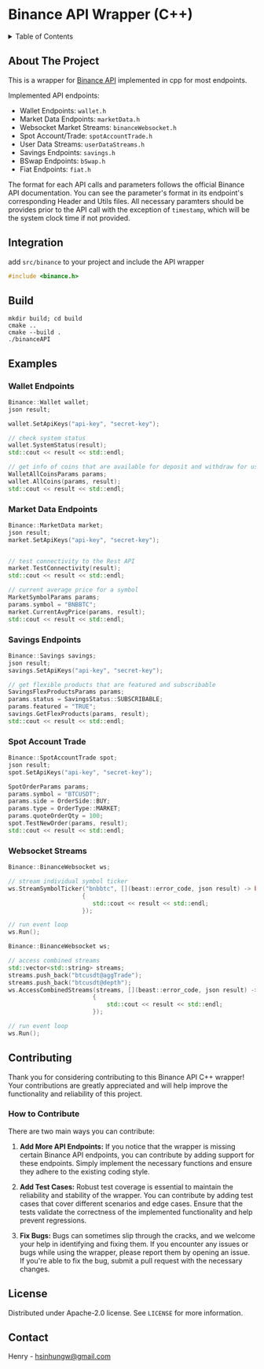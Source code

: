 # **Binance API Wrapper (C++)**

<details>
  <summary>Table of Contents</summary>
  <ol>
    <li>
      <a href="#about-the-project">About The Project</a>
    </li>
    <li>
      <a href="#integration">Integration</a>
    </li>
    <li>
      <a href="#build">Build</a>
    </li>
    <li>
        <a href="#examples">Examples</a>
        <ul>
        <li><a href="#wallet-endpoints">Wallet Endpoints</a></li>
        <li><a href="#market-data-endpoints">Market Data Endpoints</a></li>
        <li><a href="#savings-endpoints">Savings Endpoints</a></li>
        <li><a href="#spot-account-trade">Spot Account Trade</a></li>
        <li><a href="#websocket-streams">Websocket Streams</a></li>
      </ul>
    </li>
    <li><a href="#contributing">Contributing</a></li>
    <li><a href="#license">License</a></li>
    <li><a href="#contact">Contact</a></li>
  </ol>
</details>

## About The Project

This is a wrapper for [Binance API](https://binance-docs.github.io/apidocs/spot/en/#change-log) implemented in cpp for most endpoints.

Implemented API endpoints:

* Wallet Endpoints: `wallet.h`
* Market Data Endpoints: `marketData.h`
* Websocket Market Streams: `binanceWebsocket.h`
* Spot Account/Trade: `spotAccountTrade.h`
* User Data Streams: `userDataStreams.h`
* Savings Endpoints: `savings.h`
* BSwap Endpoints: `bSwap.h`
* Fiat Endpoints: `fiat.h`

The format for each API calls and parameters follows the official Binance API documentation. You can see the parameter's format in its endpoint's corresponding Header and Utils files. All necessary paramters should be provides prior to the API call with the exception of `timestamp`, which will be the system clock time if not provided.
## Integration

add `src/binance` to your project and include the API wrapper

```cpp
#include <binance.h>
```

## Build

```shell
mkdir build; cd build
cmake ..
cmake --build .
./binanceAPI
```
## Examples

### Wallet Endpoints
```cpp
Binance::Wallet wallet;
json result;

wallet.SetApiKeys("api-key", "secret-key");

// check system status
wallet.SystemStatus(result);
std::cout << result << std::endl;

// get info of coins that are available for deposit and withdraw for user
WalletAllCoinsParams params;
wallet.AllCoins(params, result);
std::cout << result << std::endl;

```
### Market Data Endpoints
```cpp
Binance::MarketData market;
json result;
market.SetApiKeys("api-key", "secret-key");


// test connectivity to the Rest API
market.TestConnectivity(result);
std::cout << result << std::endl;

// current average price for a symbol
MarketSymbolParams params;
params.symbol = "BNBBTC";
market.CurrentAvgPrice(params, result);
std::cout << result << std::endl;

```
### Savings Endpoints
```cpp
Binance::Savings savings;
json result;
savings.SetApiKeys("api-key", "secret-key");

// get flexible products that are featured and subscribable
SavingsFlexProductsParams params;
params.status = SavingsStatus::SUBSCRIBABLE;
params.featured = "TRUE";
savings.GetFlexProducts(params, result);
std::cout << result << std::endl;
```
### Spot Account Trade
```cpp
Binance::SpotAccountTrade spot;
json result;
spot.SetApiKeys("api-key", "secret-key");

SpotOrderParams params;
params.symbol = "BTCUSDT";
params.side = OrderSide::BUY;
params.type = OrderType::MARKET;
params.quoteOrderQty = 100;
spot.TestNewOrder(params, result);
std::cout << result << std::endl;
```
### Websocket Streams
```cpp
Binance::BinanceWebsocket ws;

// stream individual symbol ticker
ws.StreamSymbolTicker("bnbbtc", [](beast::error_code, json result) -> bool
                     {
                        std::cout << result << std::endl;
                     });

// run event loop
ws.Run();

```
```cpp
Binance::BinanceWebsocket ws;

// access combined streams
std::vector<std::string> streams;
streams.push_back("btcusdt@aggTrade");
streams.push_back("btcusdt@depth");
ws.AccessCombinedStreams(streams, [](beast::error_code, json result) -> bool
                        { 
                            std::cout << result << std::endl; 
                        });

// run event loop
ws.Run();

```

## Contributing

Thank you for considering contributing to this Binance API C++ wrapper! Your contributions are greatly appreciated and will help improve the functionality and reliability of this project.

### How to Contribute
There are two main ways you can contribute:

1. **Add More API Endpoints:** If you notice that the wrapper is missing certain Binance API endpoints, you can contribute by adding support for these endpoints. Simply implement the necessary functions and ensure they adhere to the existing coding style.

2. **Add Test Cases:** Robust test coverage is essential to maintain the reliability and stability of the wrapper. You can contribute by adding test cases that cover different scenarios and edge cases. Ensure that the tests validate the correctness of the implemented functionality and help prevent regressions.

3. **Fix Bugs:** Bugs can sometimes slip through the cracks, and we welcome your help in identifying and fixing them. If you encounter any issues or bugs while using the wrapper, please report them by opening an issue. If you're able to fix the bug, submit a pull request with the necessary changes.

## License

Distributed under Apache-2.0 license. See `LICENSE` for more information.

## Contact

Henry - hsinhungw@gmail.com
